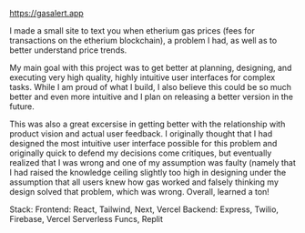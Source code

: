 https://gasalert.app

I made a small site to text you when etherium gas prices (fees for transactions on the etherium blockchain), a problem I had, as well as to better understand price trends. 

My main goal with this project was to get better at planning, designing, and executing very high quality, highly intuitive user interfaces for complex tasks. While I am proud of what I build, I also believe this could be so much better and even more intuitive and I plan on releasing a better version in the future. 

This was also a great excersise in getting better with the relationship with product vision and actual user feedback. I originally thought that I had designed the most intuitive user interface possible for this problem and originally quick to defend my decisions come critiques, but eventually realized that I was wrong and one of my assumption was faulty (namely that I had raised the knowledge ceiling slightly too high in designing under the assumption that all users knew how gas worked and falsely thinking my design solved that problem, which was wrong. Overall, learned a ton!

Stack:
Frontend: React, Tailwind, Next, Vercel
Backend: Express, Twilio, Firebase, Vercel Serverless Funcs, Replit
